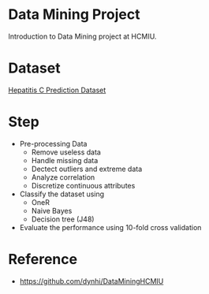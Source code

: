 # Data Mining Project
Introduction to Data Mining project at HCMIU.

# Dataset
[Hepatitis C Prediction Dataset](https://www.kaggle.com/datasets/fedesoriano/hepatitis-c-dataset)

# Step
- Pre-processing Data
  - Remove useless data
  - Handle missing data
  - Dectect outliers and extreme data
  - Analyze correlation
  - Discretize continuous attributes
- Classify the dataset using
  - OneR
  - Naive Bayes
  - Decision tree (J48)
- Evaluate the performance using 10-fold cross validation

# Reference
- https://github.com/dynhi/DataMiningHCMIU
